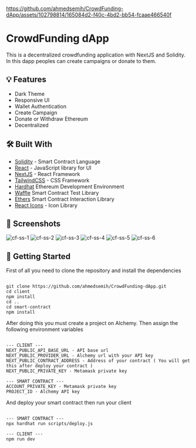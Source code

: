 https://github.com/ahmedsemih/CrowdFunding-dApp/assets/102798814/165084d2-f40c-4bd2-bb54-fcaae466540f

# CrowdFunding dApp

This is a decentralized crowdfunding application with NextJS and Solidity. In this dapp peoples can create campaigns or donate to them.

## :bulb: Features

- Dark Theme
- Responsive UI
- Wallet Authentication
- Create Campaign
- Donate or Withdraw Ethereum
- Decentralized

## :hammer_and_wrench: Built With

- [Solidity](https://soliditylang.org/) - Smart Contract Language
- [React](https://reactjs.org/) - JavaScript library for UI
- [NextJS](https://nextjs.org/) - React Framework
- [TailwindCSS](https://tailwindcss.com/) - CSS Framework
- [Hardhat](https://hardhat.org/) Ethereum Development Environment
- [Waffle](https://ethereum-waffle.readthedocs.io/en/latest/) Smart Contract Test Library
- [Ethers](https://docs.ethers.org/v5/) Smart Contract Interaction Library
- [React Icons](https://react-icons.github.io/react-icons/) - Icon Library


## :camera_flash: Screenshots
![cf-ss-1](https://github.com/ahmedsemih/CrowdFunding-dApp/assets/102798814/0db3daea-4ac2-469d-add6-396d91dbf210)
![cf-ss-2](https://github.com/ahmedsemih/CrowdFunding-dApp/assets/102798814/d0d585bc-2327-4f4c-8c35-d6eecd512968)
![cf-ss-3](https://github.com/ahmedsemih/CrowdFunding-dApp/assets/102798814/3d9aff93-3f39-44fe-8a6e-feb1dd1800d9)
![cf-ss-4](https://github.com/ahmedsemih/CrowdFunding-dApp/assets/102798814/aa2272c6-5a91-46b0-aebd-c0fdd6b7e224)
![cf-ss-5](https://github.com/ahmedsemih/CrowdFunding-dApp/assets/102798814/fbe3626d-9c1a-467d-ba03-5779acfc0762)
![cf-ss-6](https://github.com/ahmedsemih/CrowdFunding-dApp/assets/102798814/b99f46d8-a93c-4c07-8ae4-00474b6024bf)

## :triangular_flag_on_post: Getting Started

First of all you need to clone the repository and install the dependencies

```shell

git clone https://github.com/ahmedsemih/CrowdFunding-dApp.git
cd client
npm install
cd ..
cd smart-contract
npm install

```

After doing this you must create a project on Alchemy. Then assign the following environment variables

```shell

--- CLIENT ---
NEXT_PUBLIC_API_BASE_URL - API base url
NEXT_PUBLIC_PROVIDER_URL - Alchemy url with your API key
NEXT_PUBLIC_CONTRACT_ADDRESS - Address of your contract ( You will get this after deploy your contract )
NEXT_PUBLIC_PRIVATE_KEY - Metamask private key

--- SMART CONTRACT ---
ACCOUNT_PRIVATE_KEY - Metamask private key
PROJECT_ID - Alchemy API key

```

And deploy your smart contract then run your client

```shell

--- SMART CONTRACT ---
npx hardhat run scripts/deploy.js

--- CLIENT ---
npm run dev

```
